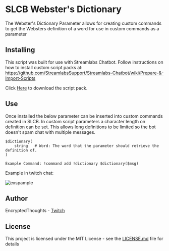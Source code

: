 # SLCB Webster's Dictionary

The Webster's Dictionary Parameter allows for creating custom commands to get the Websters definition of 
a word for use in custom commands as a parameter

## Installing

This script was built for use with Streamlabs Chatbot.
Follow instructions on how to install custom script packs at:
https://github.com/StreamlabsSupport/Streamlabs-Chatbot/wiki/Prepare-&-Import-Scripts

Click [Here](https://github.com/Encrypted-Thoughts/SLCB-WebstersDictionary/blob/master/WebstersDictionary.zip?raw=true) to download the script pack.

## Use

Once installed the below parameter can be inserted into custom commands created in SLCB.
In custom script parameters a character length on definition can be set.
This allows long definitions to be limited so the bot doesn't spam chat with multiple messages.

```
$dictionary(
    string   # Word: The word that the parameter should retrieve the definition of.
)

Example Command: !command add !dictionary $dictionary($msg)
```

Example in twitch chat:

![exspample](https://user-images.githubusercontent.com/50642352/72930585-d978a900-3d21-11ea-8409-2a6f8003e68f.png)

## Author

EncryptedThoughts - [Twitch](https://www.twitch.tv/encryptedthoughts)

## License

This project is licensed under the MIT License - see the [LICENSE.md](LICENSE.md) file for details

